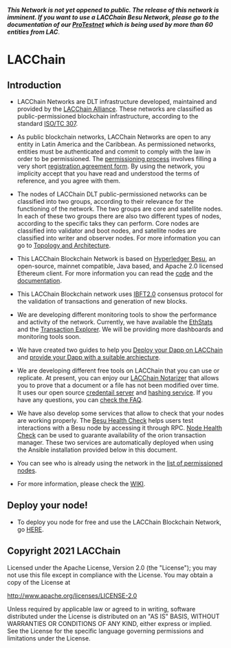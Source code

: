 ***This Network is not yet oppened to public. The release of this network is imminent. If you want to use a LACChain Besu Network, please go to the documentation of our [ProTestnet](https://github.com/lacchain/besu-pro-testnet) which is being used by more than 60 entities from LAC***.

# LACChain #

## Introduction

* LACChain Networks are DLT infrastructure developed, maintained and provided by the [LACChain Alliance](https://www.iadb.org/en/news/global-alliance-promote-use-blockchain-latin-america-and-caribbean). These networks are classified as public-permissioned blockchain infrastructure, according to the standard [ISO/TC 307](https://www.iso.org/committee/6266604.html). 

* As public blockchain networks, LACChain Networks are open to any entity in Latin America and the Caribbean. As permissioned networks, entities must be authenticated and commit to comply with the law in order to be permissioned. The [permissioning process](https://github.com/lacchain/pantheon-network/blob/master/PERMISSIONING_PROCESS.md) involves filling a very short [registration agreement form](https://github.com/lacchain/besu-network/blob/master/NODE_AGREEMENT.md). By using the network, you implicity accept that you have read and understood the terms of reference, and you agree with them.

* The nodes of LACChain DLT public-permissioned networks can be classified into two groups, according to their relevance for the functioning of the network. The two groups are core and satellite nodes. In each of these two groups there are also two different types of nodes, according to the specific taks they can perform. Core nodes are classified into validator and boot nodes, and satellite nodes are classified into writer and observer nodes. For more information you can go to [Topology and Architecture](https://github.com/lacchain/pantheon-network/blob/master/TOPOLOGY_AND_ARCHITECTURE.md).

* This LACChain Blockchain Network is based on [Hyperledger Besu](https://www.hyperledger.org/projects/besu), an open-source, mainnet compatible, Java based, and Apache 2.0 licensed Ethereum client. For more information you can read the [code](https://github.com/hyperledger/besu) and the [documentation](https://github.com/hyperledger/besu-docs).

* This LACChain Blockchain network uses [IBFT2.0](https://besu.hyperledger.org/en/stable/HowTo/Configure/Consensus-Protocols/IBFT/) consensus protocol for the validation of transactions and generation of new blocks.

* We are developing different monitoring tools to show the performance and activity of the network. Currently, we have available the [EthStats](http://dashboard.lacchain.net/) and the [Transaction Explorer](http://explorer.lacchain.net/). We will be providing more dashboards and monitoring tools soon.

* We have created two guides to help you [Deploy your Dapp on LACChain](https://github.com/lacchain/besu-network/blob/master/DEPLOY_APPLICATIONS.md) and [provide your Dapp with a suitable archiecture](https://github.com/lacchain/besu-network/blob/master/DAPP_ARCHITECTURE.md).

* We are developing different free tools on LACChain that you can use or replicate. At present, you can enjoy our [LACChain Notarizer](https://notarizer.lacchain.net/) that allows you to prove that a document or a file has not been modified over time. It uses our open source [credentail server](https://github.com/lacchain/credential-server) and [hashing service](https://github.com/lacchain/hashing-service). If you have any questions, you can [check the FAQ](https://medium.com/@lacchain.official/lacchain-notarizer-faq-6ae3dbb3441e).

* We have also develop some services that allow to check that your nodes are working properly. The [Besu Health Check](https://github.com/lacchain/besu-healthcheck) helps users test interactions with a Besu node by accessing it through RPC. [Node Health Check](https://github.com/lacchain/node-health-check) can be used to guarante availability of the orion transaction manager. These two services are automatically deployed when using the Ansible installation provided below in this document.

* You can see who is already using the network in the [list of permissioned nodes](https://github.com/lacchain/besu-network/blob/master/NODE_LIST.md).

* For more information, please check the [WIKI](https://github.com/lacchain/wiki/blob/main/README.md).

## Deploy your node!

* To deploy you node for free and use the LACChain Blockchain Network, go [HERE](https://github.com/lacchain/besu-mainnet/blob/main/DEPLOY_NODE.md). 

## Copyright 2021 LACChain

Licensed under the Apache License, Version 2.0 (the "License");
you may not use this file except in compliance with the License.
You may obtain a copy of the License at

http://www.apache.org/licenses/LICENSE-2.0

Unless required by applicable law or agreed to in writing, software
distributed under the License is distributed on an "AS IS" BASIS,
WITHOUT WARRANTIES OR CONDITIONS OF ANY KIND, either express or implied.
See the License for the specific language governing permissions and
limitations under the License.
